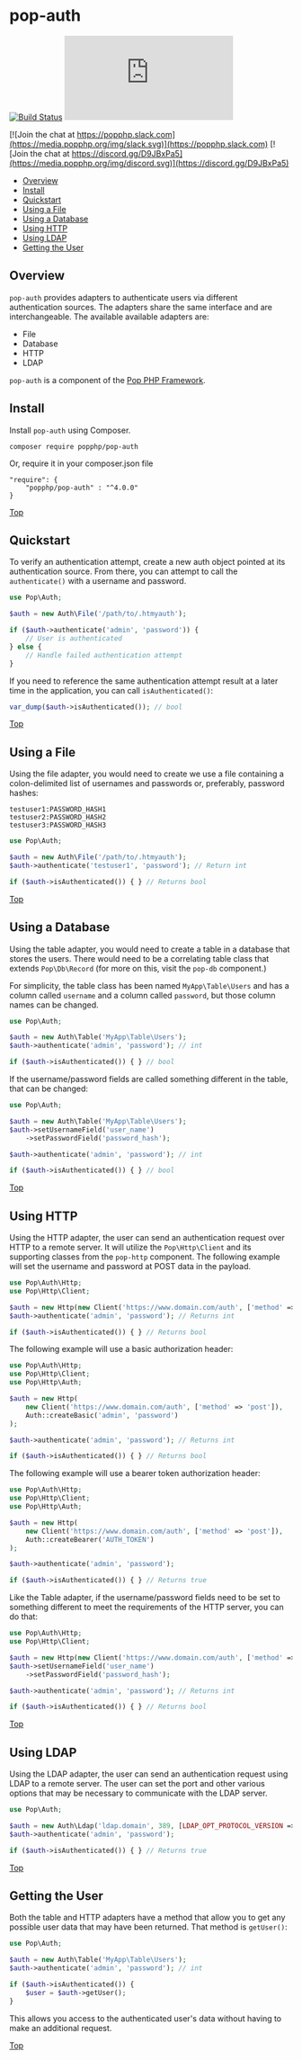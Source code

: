 pop-auth
========

[![Build Status](https://github.com/popphp/pop-auth/workflows/phpunit/badge.svg)](https://github.com/popphp/pop-auth/actions)
[![Coverage Status](http://cc.popphp.org/coverage.php?comp=pop-auth)](http://cc.popphp.org/pop-auth/)

[![Join the chat at https://popphp.slack.com](https://media.popphp.org/img/slack.svg)](https://popphp.slack.com)
[![Join the chat at https://discord.gg/D9JBxPa5](https://media.popphp.org/img/discord.svg)](https://discord.gg/D9JBxPa5)

* [Overview](#overview)
* [Install](#install)
* [Quickstart](#quickstart)
* [Using a File](#using-a-file)
* [Using a Database](#using-a-database)
* [Using HTTP](#using-http)
* [Using LDAP](#using-ldap)
* [Getting the User](#getting-the-user)

Overview
--------
`pop-auth` provides adapters to authenticate users via different authentication sources.
The adapters share the same interface and are interchangeable. The available available
adapters are:

- File
- Database
- HTTP
- LDAP

`pop-auth` is a component of the [Pop PHP Framework](http://www.popphp.org/).

Install
-------

Install `pop-auth` using Composer.

    composer require popphp/pop-auth

Or, require it in your composer.json file

    "require": {
        "popphp/pop-auth" : "^4.0.0"
    }

[Top](#pop-auth)

Quickstart
----------

To verify an authentication attempt, create a new auth object pointed at its authentication source.
From there, you can attempt to call the `authenticate()` with a username and password.

```php
use Pop\Auth;

$auth = new Auth\File('/path/to/.htmyauth');

if ($auth->authenticate('admin', 'password')) {
    // User is authenticated
} else {
    // Handle failed authentication attempt
}
```

If you need to reference the same authentication attempt result at a later time in the application, 
you can call `isAuthenticated()`:

```php
var_dump($auth->isAuthenticated()); // bool
```

[Top](#pop-auth)

Using a File
------------

Using the file adapter, you would need to create we use a file containing a colon-delimited
list of usernames and passwords or, preferably, password hashes:

```text
testuser1:PASSWORD_HASH1
testuser2:PASSWORD_HASH2
testuser3:PASSWORD_HASH3
```

```php
use Pop\Auth;

$auth = new Auth\File('/path/to/.htmyauth');
$auth->authenticate('testuser1', 'password'); // Return int

if ($auth->isAuthenticated()) { } // Returns bool
```

[Top](#pop-auth)

Using a Database
----------------

Using the table adapter, you would need to create a table in a database that stores the users.
There would need to be a correlating table class  that extends `Pop\Db\Record` (for more on this,
visit the `pop-db` component.)

For simplicity, the table class has been named `MyApp\Table\Users` and has a column called
`username` and a column called `password`, but those column names can be changed.

```php
use Pop\Auth;

$auth = new Auth\Table('MyApp\Table\Users');
$auth->authenticate('admin', 'password'); // int

if ($auth->isAuthenticated()) { } // bool
```

If the username/password fields are called something different in the table, that can be changed:

```php
use Pop\Auth;

$auth = new Auth\Table('MyApp\Table\Users');
$auth->setUsernameField('user_name')
    ->setPasswordField('password_hash');

$auth->authenticate('admin', 'password'); // int

if ($auth->isAuthenticated()) { } // bool
```

[Top](#pop-auth)

Using HTTP
----------

Using the HTTP adapter, the user can send an authentication request over HTTP to a remote server.
It will utilize the `Pop\Http\Client` and its supporting classes from the `pop-http` component.
The following example will set the username and password at POST data in the payload.

```php
use Pop\Auth\Http;
use Pop\Http\Client;

$auth = new Http(new Client('https://www.domain.com/auth', ['method' => 'post']));
$auth->authenticate('admin', 'password'); // Returns int

if ($auth->isAuthenticated()) { } // Returns bool
```

The following example will use a basic authorization header:

```php
use Pop\Auth\Http;
use Pop\Http\Client;
use Pop\Http\Auth;

$auth = new Http(
    new Client('https://www.domain.com/auth', ['method' => 'post']),
    Auth::createBasic('admin', 'password')
);

$auth->authenticate('admin', 'password'); // Returns int

if ($auth->isAuthenticated()) { } // Returns bool
```

The following example will use a bearer token authorization header:

```php
use Pop\Auth\Http;
use Pop\Http\Client;
use Pop\Http\Auth;

$auth = new Http(
    new Client('https://www.domain.com/auth', ['method' => 'post']),
    Auth::createBearer('AUTH_TOKEN')
);

$auth->authenticate('admin', 'password');

if ($auth->isAuthenticated()) { } // Returns true
```

Like the Table adapter, if the username/password fields need to be set to something different
to meet the requirements of the HTTP server, you can do that:

```php
use Pop\Auth\Http;
use Pop\Http\Client;

$auth = new Http(new Client('https://www.domain.com/auth', ['method' => 'post']));
$auth->setUsernameField('user_name')
    ->setPasswordField('password_hash');

$auth->authenticate('admin', 'password'); // Returns int

if ($auth->isAuthenticated()) { } // Returns bool
```

[Top](#pop-auth)

Using LDAP
----------

Using the LDAP adapter, the user can send an authentication request using LDAP to a remote server.
The user can set the port and other various options that may be necessary to communicate with the
LDAP server.

```php
use Pop\Auth;

$auth = new Auth\Ldap('ldap.domain', 389, [LDAP_OPT_PROTOCOL_VERSION => 3]);
$auth->authenticate('admin', 'password');

if ($auth->isAuthenticated()) { } // Returns true
```

[Top](#pop-auth)

Getting the User
----------------

Both the table and HTTP adapters have a method that allow you to get any possible user data that
may have been returned. That method is `getUser()`:

```php
use Pop\Auth;

$auth = new Auth\Table('MyApp\Table\Users');
$auth->authenticate('admin', 'password'); // int

if ($auth->isAuthenticated()) {
    $user = $auth->getUser();
}
```

This allows you access to the authenticated user's data without having to make an additional request. 

[Top](#pop-auth)
